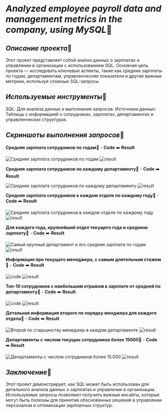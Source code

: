 # *Analyzed employee payroll data and management metrics in the company, using MySQL*:open_file_folder:	

## *Описание проекта*:open_file_folder:	
Этот проект представляет собой анализ данных о зарплатах и управлении в организации с использованием SQL. Основная цель проекта — исследовать ключевые аспекты, такие как средние зарплаты по годам, департаментам, управленческие показатели и другие важные метрики, используя сложные SQL-запросы.

## *Используемые инструменты*:open_file_folder:	
SQL: Для анализа данных и выполнения запросов.
Источники данных: Таблицы с информацией о сотрудниках, зарплатах, департаментах и управленческих структурах.

## *Скриншоты выполнения запросов*:open_file_folder:	

**Средняя зарплата сотрудников по годам**:open_file_folder:	- **Code** :arrow_right: **Result**

![Средняя зарплата сотрудников по годам](https://github.com/NikitaLanko/SQL-Analysis-of-Salaries-and-Administration-in-the-Organization/blob/81cea4dbc996da2eb81e5d82105de56e7a77da69/image/code1.png)
![result](https://github.com/NikitaLanko/SQL-Analysis-of-Salaries-and-Administration-in-the-Organization/blob/fe1b77922ea3f6c2a23501591b20e84564f7844f/image/result1.png)


**Средняя зарплата сотрудников по каждому департаменту**:open_file_folder: - **Code** :arrow_right: **Result**

![Средняя зарплата сотрудников по каждому департаменту](https://github.com/NikitaLanko/SQL-Analysis-of-Salaries-and-Administration-in-the-Organization/blob/81cea4dbc996da2eb81e5d82105de56e7a77da69/image/code2.png)
![result](https://github.com/NikitaLanko/SQL-Analysis-of-Salaries-and-Administration-in-the-Organization/blob/81cea4dbc996da2eb81e5d82105de56e7a77da69/image/result2.png)


**Средняя зарплата сотрудников в каждом отделе по каждому году**:open_file_folder:	- **Code** :arrow_right: **Result**

![Средняя зарплата сотрудников в каждом отделе по каждому году](https://github.com/NikitaLanko/SQL-Analysis-of-Salaries-and-Administration-in-the-Organization/blob/81cea4dbc996da2eb81e5d82105de56e7a77da69/image/code3.png)
![result](https://github.com/NikitaLanko/SQL-Analysis-of-Salaries-and-Administration-in-the-Organization/blob/fe1b77922ea3f6c2a23501591b20e84564f7844f/image/result3.0.png)


**Для каждого года, крупнейший отдел текущего года и среднюю зарплату**:open_file_folder:	- **Code** :arrow_right: **Result**

![Самый крупный департамент и его средняя зарплата по годам](https://github.com/NikitaLanko/SQL-Analysis-of-Salaries-and-Administration-in-the-Organization/blob/81cea4dbc996da2eb81e5d82105de56e7a77da69/image/code4.png)
![result](https://github.com/NikitaLanko/SQL-Analysis-of-Salaries-and-Administration-in-the-Organization/blob/fe1b77922ea3f6c2a23501591b20e84564f7844f/image/result4.png)


**Информация про текущего менеджера, с самым длительным стажем**:open_file_folder:	- **Code** :arrow_right: **Result**

![code](https://github.com/NikitaLanko/SQL-Analysis-of-Salaries-and-Administration-in-the-Organization/blob/81cea4dbc996da2eb81e5d82105de56e7a77da69/image/code5.png)
![result](https://github.com/NikitaLanko/SQL-Analysis-of-Salaries-and-Administration-in-the-Organization/blob/fe1b77922ea3f6c2a23501591b20e84564f7844f/image/result5.png)


**Топ-10 сотрудников с наибольшим отрывом в зарплате от средней по департаменту**:open_file_folder:	- **Code** :arrow_right: **Result**

![code](https://github.com/NikitaLanko/SQL-Analysis-of-Salaries-and-Administration-in-the-Organization/blob/81cea4dbc996da2eb81e5d82105de56e7a77da69/image/code6.png)
![result](https://github.com/NikitaLanko/SQL-Analysis-of-Salaries-and-Administration-in-the-Organization/blob/fe1b77922ea3f6c2a23501591b20e84564f7844f/image/result6.png)


**Детальная информация второго по порядку менджера для каждого отдела**:open_file_folder:	- **Code** :arrow_right: **Result**

![Второй по старшинству менеджер в каждом департаменте](https://github.com/NikitaLanko/SQL-Analysis-of-Salaries-and-Administration-in-the-Organization/blob/81cea4dbc996da2eb81e5d82105de56e7a77da69/image/code7.png)
![result](https://github.com/NikitaLanko/SQL-Analysis-of-Salaries-and-Administration-in-the-Organization/blob/fe1b77922ea3f6c2a23501591b20e84564f7844f/image/result7.png)


**Департаменты с числом текущих сотрудников более 15000**:open_file_folder: - **Code** :arrow_right: **Result**

![Департаменты с числом сотрудников более 15.000](https://github.com/NikitaLanko/SQL-Analysis-of-Salaries-and-Administration-in-the-Organization/blob/81cea4dbc996da2eb81e5d82105de56e7a77da69/image/code8.png)
![result](https://github.com/NikitaLanko/SQL-Analysis-of-Salaries-and-Administration-in-the-Organization/blob/fe1b77922ea3f6c2a23501591b20e84564f7844f/image/result8.png)


## *Заключение*:open_file_folder:	
Этот проект демонстрирует, как SQL может быть использован для детального анализа данных о зарплатах и управлении в организации. Используемые запросы позволяют получить важные инсайты, которые могут быть полезны для принятия обоснованных решений в управлении персоналом и оптимизации зарплатных структур.
